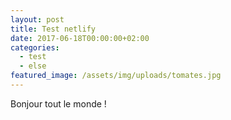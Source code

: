 ```yaml
---
layout: post
title: Test netlify
date: 2017-06-18T00:00:00+02:00
categories:
  - test
  - else
featured_image: /assets/img/uploads/tomates.jpg
---
```

Bonjour tout le monde !
